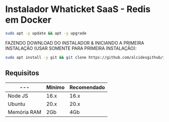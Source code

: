 # Instalador Whaticket SaaS - Redis em Docker

```bash
sudo apt -y update && apt -y upgrade
```

FAZENDO DOWNLOAD DO INSTALADOR & INICIANDO A PRIMEIRA INSTALAÇÃO (USAR SOMENTE PARA PRIMEIRA INSTALAÇÃO):

```bash
sudo apt install -y git && git clone https://github.com/alcidesgithub/instalador-whasaas.git instalador-whasaas && sudo chmod -R 777 instalador-whasaas  && cd instalador-whasaas  && sudo ./install_primaria
```

## Requisitos

| --- | Mínimo | Recomendado |
| --- | --- | --- |
| Node JS | 16.x | 16.x |
| Ubuntu | 20.x | 20.x |
| Memória RAM | 2Gb | 4Gb |  

